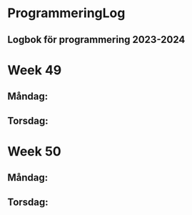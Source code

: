 # ProgrammeringLog
## Logbok för programmering 2023-2024

# Week 49
## Måndag:
## Torsdag:

# Week 50
## Måndag:
## Torsdag:
